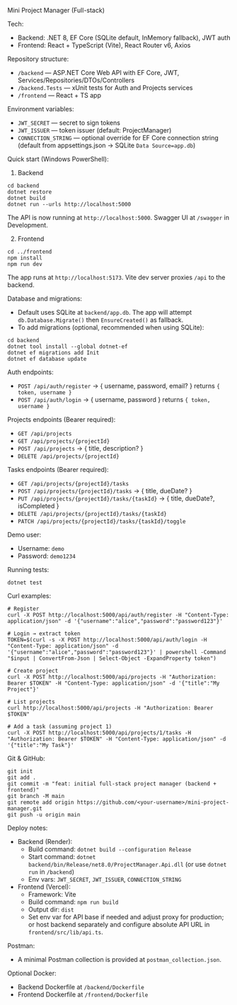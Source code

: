 Mini Project Manager (Full-stack)

Tech:
- Backend: .NET 8, EF Core (SQLite default, InMemory fallback), JWT auth
- Frontend: React + TypeScript (Vite), React Router v6, Axios

Repository structure:
- `/backend` — ASP.NET Core Web API with EF Core, JWT, Services/Repositories/DTOs/Controllers
- `/backend.Tests` — xUnit tests for Auth and Projects services
- `/frontend` — React + TS app

Environment variables:
- `JWT_SECRET` — secret to sign tokens
- `JWT_ISSUER` — token issuer (default: ProjectManager)
- `CONNECTION_STRING` — optional override for EF Core connection string (default from appsettings.json → SQLite `Data Source=app.db`)

Quick start (Windows PowerShell):
1) Backend
```
cd backend
dotnet restore
dotnet build
dotnet run --urls http://localhost:5000
```
The API is now running at `http://localhost:5000`. Swagger UI at `/swagger` in Development.

2) Frontend
```
cd ../frontend
npm install
npm run dev
```
The app runs at `http://localhost:5173`. Vite dev server proxies `/api` to the backend.

Database and migrations:
- Default uses SQLite at `backend/app.db`. The app will attempt `db.Database.Migrate()` then `EnsureCreated()` as fallback.
- To add migrations (optional, recommended when using SQLite):
```
cd backend
dotnet tool install --global dotnet-ef
dotnet ef migrations add Init
dotnet ef database update
```

Auth endpoints:
- `POST /api/auth/register` → { username, password, email? } returns `{ token, username }`
- `POST /api/auth/login` → { username, password } returns `{ token, username }`

Projects endpoints (Bearer required):
- `GET /api/projects`
- `GET /api/projects/{projectId}`
- `POST /api/projects` → { title, description? }
- `DELETE /api/projects/{projectId}`

Tasks endpoints (Bearer required):
- `GET /api/projects/{projectId}/tasks`
- `POST /api/projects/{projectId}/tasks` → { title, dueDate? }
- `PUT /api/projects/{projectId}/tasks/{taskId}` → { title, dueDate?, isCompleted }
- `DELETE /api/projects/{projectId}/tasks/{taskId}`
- `PATCH /api/projects/{projectId}/tasks/{taskId}/toggle`

Demo user:
- Username: `demo`
- Password: `demo1234`

Running tests:
```
dotnet test
```

Curl examples:
```
# Register
curl -X POST http://localhost:5000/api/auth/register -H "Content-Type: application/json" -d '{"username":"alice","password":"password123"}'

# Login → extract token
TOKEN=$(curl -s -X POST http://localhost:5000/api/auth/login -H "Content-Type: application/json" -d '{"username":"alice","password":"password123"}' | powershell -Command "$input | ConvertFrom-Json | Select-Object -ExpandProperty token")

# Create project
curl -X POST http://localhost:5000/api/projects -H "Authorization: Bearer $TOKEN" -H "Content-Type: application/json" -d '{"title":"My Project"}'

# List projects
curl http://localhost:5000/api/projects -H "Authorization: Bearer $TOKEN"

# Add a task (assuming project 1)
curl -X POST http://localhost:5000/api/projects/1/tasks -H "Authorization: Bearer $TOKEN" -H "Content-Type: application/json" -d '{"title":"My Task"}'
```

Git & GitHub:
```
git init
git add .
git commit -m "feat: initial full-stack project manager (backend + frontend)"
git branch -M main
git remote add origin https://github.com/<your-username>/mini-project-manager.git
git push -u origin main
```

Deploy notes:
- Backend (Render):
  - Build command: `dotnet build --configuration Release`
  - Start command: `dotnet backend/bin/Release/net8.0/ProjectManager.Api.dll` (or use `dotnet run` in `/backend`)
  - Env vars: `JWT_SECRET`, `JWT_ISSUER`, `CONNECTION_STRING`
- Frontend (Vercel):
  - Framework: Vite
  - Build command: `npm run build`
  - Output dir: `dist`
  - Set env var for API base if needed and adjust proxy for production; or host backend separately and configure absolute API URL in `frontend/src/lib/api.ts`.

Postman:
- A minimal Postman collection is provided at `postman_collection.json`.

Optional Docker:
- Backend Dockerfile at `/backend/Dockerfile`
- Frontend Dockerfile at `/frontend/Dockerfile`


